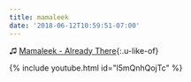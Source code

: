 ```yaml
---
title: mamaleek
date: '2018-06-12T10:59:51-07:00'
---
```

♫ [Mamaleek - Already There](https://www.youtube.com/watch?v=l5mQnhQojTc){:.u-like-of}

{% include youtube.html id="l5mQnhQojTc" %}
